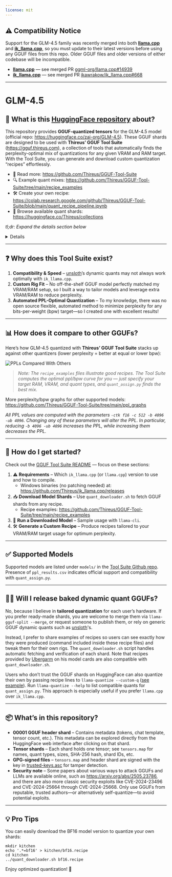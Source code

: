 ```yaml
---
license: mit
---
```

## ⚠️ Compatibility Notice

Support for the GLM-4.5 family was recently merged into both [**llama.cpp**](https://github.com/ggml-org/llama.cpp) and [**ik_llama.cpp**](https://github.com/ikawrakow/ik_llama.cpp), so you must update to their latest versions before using any GGUF files from this repo. Older GGUF files and older versions of either codebase will be incompatible.

- [**llama.cpp**](https://github.com/ggml-org/llama.cpp) — see merged PR [ggml-org/llama.cpp#14939](https://github.com/ggml-org/llama.cpp/pull/14939)  
- [**ik_llama.cpp**](https://github.com/ikawrakow/ik_llama.cpp) — see merged PR [ikawrakow/ik_llama.cpp#668](https://github.com/ikawrakow/ik_llama.cpp/pull/668)

---

# GLM-4.5

## 🤔 What is this [HuggingFace repository](https://huggingface.co/Thireus/GLM-4.5-THIREUS-BF16-SPECIAL_SPLIT/) about?

This repository provides **GGUF-quantized tensors** for the GLM-4.5 model (official repo: https://huggingface.co/zai-org/GLM-4.5). These GGUF shards are designed to be used with **Thireus’ GGUF Tool Suite** (https://gguf.thireus.com), a collection of tools that automatically finds the perplexity-optimal mix of quantizations for any given VRAM and RAM target. With the Tool Suite, you can generate and download custom quantization “recipes” effortlessly.

- 📖 Read more: https://github.com/Thireus/GGUF-Tool-Suite  
- 🔍 Example quant mixes: https://github.com/Thireus/GGUF-Tool-Suite/tree/main/recipe_examples  
- 🛠️ Create your own recipe: https://colab.research.google.com/github/Thireus/GGUF-Tool-Suite/blob/main/quant_recipe_pipeline.ipynb  
- 📂 Browse available quant shards: https://huggingface.co/Thireus/collections  

*tl;dr: Expand the details section below*
<details>

```
cd ~

# Make sure to install all ik_llama.cpp compilation dependencies...
apt install python3-dev python3-pip python3-venv python3-wheel python3-setuptools git acl netcat-openbsd cmake # pipx

# Obtain ik_llama's Thireus version - Windows builds available at https://github.com/Thireus/ik_llama.cpp/releases
git clone https://github.com/Thireus/ik_llama.cpp
cd ik_llama.cpp
git pull
# Build ik_llama.cpp
cmake -B build -DGGML_AVX=ON -DGGML_AVX2=ON -DLLAMA_CURL=OFF -DGGML_MAX_CONTEXTS=2048
cmake --build build --config Release -j16
cd ..

# Obtain Thireus' GGUF-Tool-Suite
git clone https://github.com/Thireus/GGUF-Tool-Suite

# Download model quant mix from recipe file:
cd GGUF-Tool-Suite
rm -f download.conf # Make sure to copy the relevant download.conf for the model before running quant_assign.py
cp -f models/GLM-4.5/download.conf . # Use the download.conf of the chosen model
mkdir -p kitchen && cd kitchen
../quant_downloader.sh ../recipe_examples/ik_harmonized_recipes/GLM-4.5.ROOT-4.1636bpw-3.2647ppl.173GB-GGUF_12GB-GPU_160GB-CPU.90e3c2f_1ac651c.recipe

# Other recipe examples can be found at https://github.com/Thireus/GGUF-Tool-Suite/tree/main/recipe_examples

# Launch ik_llama's llama-server:
ulimit -n 9999 # Lifts "too many open files" limitation on Linux
~/ik_llama.cpp/build/bin/llama-server \
  -m GLM-4.5-THIREUS-BF16-SPECIAL_TENSOR-00001-of-01762.gguf \
  -fa -fmoe -ctk f16 -c 4096 -ngl 99 \
  -ot "blk\.([0-9]|[1-2][0-9]|3[0-6])\.ffn_.*=CUDA0" \
  -ot "blk\.(37|38|39|[4-6][0-9]|7[0-2])\.ffn_.*=CUDA1" \
  -ot "blk\.(7[3-9])\.ffn_.*=CUDA2" \
  -ot "blk\.(8[0-9]|90|91|92)\.ffn_.*=CPU" \
  -ot exps=CPU -b 2048 -ub 1024 --warmup-batch --no-mmap --threads 36 \
  --main-gpu 0
```

</details>

---

## ❓ Why does this Tool Suite exist?

1. **Compatibility & Speed** – [unsloth](https://huggingface.co/unsloth)’s dynamic quants may not always work optimally with `ik_llama.cpp`.  
2. **Custom Rig Fit** – No off-the-shelf GGUF model perfectly matched my VRAM/RAM setup, so I built a way to tailor models and leverage extra VRAM/RAM to reduce perplexity.  
3. **Automated PPL-Optimal Quantization** – To my knowledge, there was no open source flexible, automated method to minimize perplexity for any bits-per-weight (bpw) target—so I created one with excellent results!  

---

## 📊 How does it compare to other GGUFs?

Here’s how GLM-4.5 quantized with **Thireus’ GGUF Tool Suite** stacks up against other quantizers (lower perplexity = better at equal or lower bpw):

![PPLs Compared With Others](https://github.com/Thireus/GGUF-Tool-Suite/raw/main/ppl_graphs/GLM-4.5.svg)

> _Note: The `recipe_examples` files illustrate good recipes. The Tool Suite computes the optimal ppl/bpw curve for you — just specify your target RAM, VRAM, and quant types, and `quant_assign.py` finds the best mix._  

More perplexity/bpw graphs for other supported models: https://github.com/Thireus/GGUF-Tool-Suite/tree/main/ppl_graphs  

*All PPL values are computed with the parameters `-ctk f16 -c 512 -b 4096 -ub 4096`. Changing any of these parameters will alter the PPL. In particular, reducing `-b 4096 -ub 4096` increases the PPL, while increasing them decreases the PPL.*

---

## 🚀 How do I get started?

Check out the [GGUF Tool Suite README](https://github.com/Thireus/GGUF-Tool-Suite) — focus on these sections:

1. ⚠️ **Requirements** – Which `ik_llama.cpp` (or `llama.cpp`) version to use and how to compile.  
   - Windows binaries (no patching needed) at: https://github.com/Thireus/ik_llama.cpp/releases  
2. 📥 **Download Model Shards** – Use `quant_downloader.sh` to fetch GGUF shards from any recipe.  
   - Recipe examples: https://github.com/Thireus/GGUF-Tool-Suite/tree/main/recipe_examples  
3. 🧠 **Run a Downloaded Model** – Sample usage with `llama-cli`.  
4. 🛠️ **Generate a Custom Recipe** – Produce recipes tailored to your VRAM/RAM target usage for optimum perplexity.  

---

## ✅ Supported Models

Supported models are listed under `models/` in the [Tool Suite Github repo](https://github.com/Thireus/GGUF-Tool-Suite/tree/main/models). Presence of `ppl_results.csv` indicates official support and compatibility with `quant_assign.py`.

---

## 🤷‍♂️ Will I release baked dynamic quant GGUFs?

No, because I believe in **tailored quantization** for each user’s hardware. If you prefer ready-made shards, you are welcome to merge them via `llama-gguf-split --merge`, or request someone to publish them, or rely on generic GGUF dynamic quants such as [unsloth](https://huggingface.co/unsloth)'s.

Instead, I prefer to share examples of recipes so users can see exactly how they were produced (command included inside these recipe files) and tweak them for their own rigs. The `quant_downloader.sh` script handles automatic fetching and verification of each shard. Note that recipes provided by [Ubergarm](https://huggingface.co/ubergarm) on his model cards are also compatible with `quant_downloader.sh`.

Users who don’t trust the GGUF shards on HuggingFace can also quantize their own by passing recipe lines to `llama-quantize --custom-q` ([see example](https://github.com/Thireus/GGUF-Tool-Suite/blob/main/models/DeepSeek-R1-0528/DeepSeek-R1-0528-THIREUS-ANY-SPECIAL.sh#L482-L486)). Run `llama-quantize --help` to list compatible quants for `quant_assign.py`. This approach is especially useful if you prefer `llama.cpp` over `ik_llama.cpp`.  

---

## 📦 What’s in this repository?

- **00001 GGUF header shard** – Contains metadata (tokens, chat template, tensor count, etc.). This metadata can be explored directly from the HuggingFace web interface after clicking on that shard.  
- **Tensor shards** – Each shard holds one tensor; see `tensors.map` for names, quant types, sizes, SHA-256 hash, shard IDs, etc.  
- **GPG-signed files** – `tensors.map` and header shard are signed with the key in [trusted-keys.asc](https://github.com/Thireus/GGUF-Tool-Suite/blob/main/trusted-keys.asc) for tamper detection.  
- **Security note** – Some papers about various ways to attack GGUFs and LLMs are available online, such as https://arxiv.org/abs/2505.23786, and there are also more classic security exploits like CVE-2024-23496 and CVE-2024-25664 through CVE-2024-25668. Only use GGUFs from reputable, trusted authors—or alternatively self-quantize—to avoid potential exploits. 

---

## 💡 Pro Tips

You can easily download the BF16 model version to quantize your own shards:

```
mkdir kitchen  
echo '.*=bf16' > kitchen/bf16.recipe  
cd kitchen
../quant_downloader.sh bf16.recipe  
```

Enjoy optimized quantization! 🎉
